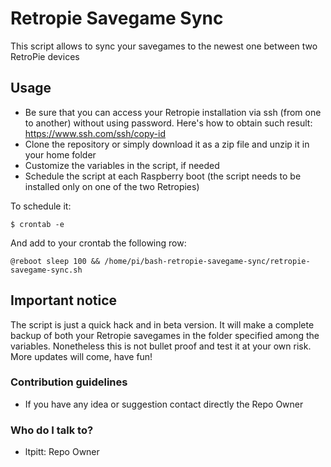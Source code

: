 # Retropie Savegame Sync
This script allows to sync your savegames to the newest one between two RetroPie devices

## Usage
* Be sure that you can access your Retropie installation via ssh (from one to another) without using password. Here's how to obtain such result: https://www.ssh.com/ssh/copy-id
* Clone the repository or simply download it as a zip file and unzip it in your home folder
* Customize the variables in the script, if needed
* Schedule the script at each Raspberry boot (the script needs to be installed only on one of the two Retropies)

To schedule it:

    $ crontab -e
    
    
And add to your crontab the following row:

```
@reboot sleep 100 && /home/pi/bash-retropie-savegame-sync/retropie-savegame-sync.sh
```

## Important notice
The script is just a quick hack and in beta version. It will make a complete backup of both your Retropie savegames in the folder specified among the variables.  Nonetheless this is not bullet proof and test it at your own risk.  More updates will come, have fun!

### Contribution guidelines ###

* If you have any idea or suggestion contact directly the Repo Owner

### Who do I talk to? ###

* ltpitt: Repo Owner
